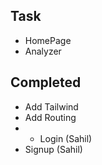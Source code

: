 ## Task

- HomePage
- Analyzer

## Completed

- Add Tailwind
- Add Routing
- - Login (Sahil)
- Signup (Sahil)
